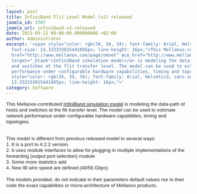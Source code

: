 ```yaml
---
layout: post
title: InfiniBand Flit Level Model (v2) released
joomla_id: 3707
joomla_url: infiniband-v2-released
date: 2013-05-22 00:00:00.000000000 +02:00
author: Administrator
excerpt: '<span style="color: rgb(34, 34, 34); font-family: Arial, Helvetica, sans-serif;
  font-size: 13.333333015441895px; line-height: 16px;">This Mellanox-contributed <a
  href="http://www.mellanox.com/page/omnet" mce_href="http://www.mellanox.com/page/omnet"
  target="_blank">InfiniBand simulation model</a> is modeling the data-path of hosts
  and switches at the flit transfer level. The model can be used to estimate network
  performance under configurable hardware capabilities, timing and topologies.&nbsp;</span><div><span
  style="color: rgb(34, 34, 34); font-family: Arial, Helvetica, sans-serif; font-size:
  13.333333015441895px; line-height: 16px;">'
category: Software
---
```

<span style="color: rgb(34, 34, 34); font-family: Arial, Helvetica, sans-serif; font-size: 13.333333015441895px; line-height: 16px;">This Mellanox-contributed <a href="http://www.mellanox.com/page/omnet" mce_href="http://www.mellanox.com/page/omnet" target="_blank">InfiniBand simulation model</a> is modeling the data-path of hosts and switches at the flit transfer level. The model can be used to estimate network performance under configurable hardware capabilities, timing and topologies.&nbsp;</span><div><span style="color: rgb(34, 34, 34); font-family: Arial, Helvetica, sans-serif; font-size: 13.333333015441895px; line-height: 16px;"><br /></span></div><div><div style="font-family: Arial, Helvetica, sans-serif; color: rgb(34, 34, 34); font-size: 13.333333015441895px; line-height: 16px;">This model is different from previous released model in several ways:</div><div style="font-family: Arial, Helvetica, sans-serif; color: rgb(34, 34, 34); font-size: 13.333333015441895px; line-height: 16px;">1. It is a port to 4.2.2 version.</div><div style="font-family: Arial, Helvetica, sans-serif; color: rgb(34, 34, 34); font-size: 13.333333015441895px; line-height: 16px;">2. It uses module interfaces to allow for plugging in multiple implementations of the forwarding (output port selection) module</div><div style="font-family: Arial, Helvetica, sans-serif; color: rgb(34, 34, 34); font-size: 13.333333015441895px; line-height: 16px;">3. Some more statistics add</div><div style="font-family: Arial, Helvetica, sans-serif; color: rgb(34, 34, 34); font-size: 13.333333015441895px; line-height: 16px;">4. New IB wire speed are defined (40/56 Gbps)</div><div style="font-family: Arial, Helvetica, sans-serif; color: rgb(34, 34, 34); font-size: 13.333333015441895px; line-height: 16px;"><br /></div><div style="font-family: Arial, Helvetica, sans-serif; color: rgb(34, 34, 34); font-size: 13.333333015441895px; line-height: 16px;">The models provided, do not indicate in their parameters default values nor in their code the exact capabilities or micro-architecture of Mellanox products.</div></div>
